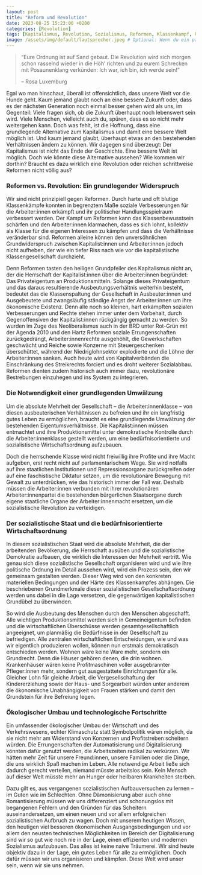 ```yaml
---
layout: post
title: "Reform und Revolution"
date: 2023-08-25 15:23:00 +0200 
categories: [Revolution] 
tags: [Kapitalismus, Revolution, Sozialismus, Reformen, Klassenkampf, Rosa Luxemburg] 
image: /assets/img/default/lautsprecher.jpeg # Optional: Wenn du ein passendes Bild hast
---
```


> “Eure Ordnung ist auf Sand gebaut. Die Revolution wird sich morgen schon rasselnd wieder in die Höh’ richten und zu eurem Schrecken mit Posaunenklang verkünden: Ich war, ich bin, ich werde sein!”
>
> – Rosa Luxemburg

Egal wo man hinschaut, überall ist offensichtlich, dass unsere Welt vor die Hunde geht. Kaum jemand glaubt noch an eine bessere Zukunft oder, dass es der nächsten Generation noch einmal besser gehen wird als uns, im Gegenteil: Viele fragen sich, ob die Zukunft überhaupt noch lebenswert sein wird. Viele Menschen, vielleicht auch du, spüren, dass es so nicht mehr weitergehen kann. Doch was fehlt, ist die Hoffnung, dass eine grundlegende Alternative zum Kapitalismus und damit eine bessere Welt möglich ist. Und kaum jemand glaubt, überhaupt etwas an den bestehenden Verhältnissen ändern zu können. Wir dagegen sind überzeugt: Der Kapitalismus ist nicht das Ende der Geschichte. Eine bessere Welt ist möglich. Doch wie könnte diese Alternative aussehen? Wie kommen wir dorthin? Braucht es dazu wirklich eine Revolution oder reichen schrittweise Reformen nicht völlig aus?

### Reformen vs. Revolution: Ein grundlegender Widerspruch

Wir sind nicht prinzipiell gegen Reformen. Durch harte und oft blutige Klassenkämpfe konnten in begrenztem Maße soziale Verbesserungen für die Arbeiter:innen erkämpft und ihr politischer Handlungsspielraum verbessert werden. Der Kampf um Reformen kann das Klassenbewusstsein schärfen und den Arbeiter:innen klarmachen, dass es sich lohnt, kollektiv als Klasse für die eigenen Interessen zu kämpfen und dass die Verhältnisse veränderbar sind. Reformen alleine können den unversöhnlichen Grundwiderspruch zwischen Kapitalist:innen und Arbeiter:innen jedoch nicht aufheben, der wie ein tiefer Riss nach wie vor die kapitalistische Klassengesellschaft durchzieht.

Denn Reformen tasten den heiligen Grundpfeiler des Kapitalismus nicht an, der die Herrschaft der Kapitalist:innen über die Arbeiter:innen begründet: Das Privateigentum an Produktionsmitteln. Solange dieses Privateigentum und das daraus resultierende Ausbeutungsverhältnis weiterhin besteht, bedeutet das die Klassenspaltung der Gesellschaft in Ausbeuter:innen und Ausgebeutete und zwangsläufig ständige Angst der Arbeiter:innen um ihre ökonomische Existenz. Denn alle noch so kleinen, hart erkämpften sozialen Verbesserungen und Rechte stehen immer unter dem Vorbehalt, durch Gegenoffensiven der Kapitalist:innen rückgängig gemacht zu werden. So wurden im Zuge des Neoliberalismus auch in der BRD unter Rot-Grün mit der Agenda 2010 und den Hartz Reformen soziale Errungenschaften zurückgedrängt, Arbeiter:innenrechte ausgehöhlt, die Gewerkschaften geschwächt und Reiche sowie Konzerne mit Steuergeschenken überschüttet, während der Niedriglohnsektor explodierte und die Löhne der Arbeiter:innen sanken. Auch heute wird von Kapitalverbänden die Einschränkung des Streikrechts forciert und es droht weiterer Sozialabbau. Reformen dienten zudem historisch auch immer dazu, revolutionäre Bestrebungen einzuhegen und ins System zu integrieren.

### Die Notwendigkeit einer grundlegenden Umwälzung

Um die absolute Mehrheit der Gesellschaft – die Arbeiter:innenklasse – von diesen ausbeuterischen Verhältnissen zu befreien und ihr ein langfristig gutes Leben zu ermöglichen, braucht es eine grundlegende Umwälzung der bestehenden Eigentumsverhältnisse. Die Kapitalist:innen müssen entmachtet und ihre Produktionsmittel unter demokratische Kontrolle durch die Arbeiter:innenklasse gestellt werden, um eine bedürfnisorientierte und sozialistische Wirtschaftsordnung aufzubauen.

Doch die herrschende Klasse wird nicht freiwillig ihre Profite und ihre Macht aufgeben, erst recht nicht auf parlamentarischem Wege. Sie wird notfalls auf ihre staatlichen Institutionen und Repressionsorgane zurückgreifen oder auf eine faschistische Diktatur setzen, um die revolutionäre Bewegung mit Gewalt zu unterdrücken, wie das historisch immer der Fall war. Deshalb müssen die Arbeiter:innen verbunden mit ihrer revolutionären Arbeiter:innenpartei die bestehenden bürgerlichen Staatsorgane durch eigene staatliche Organe der Arbeiter:innenmacht ersetzen, um die sozialistische Revolution zu verteidigen.

### Der sozialistische Staat und die bedürfnisorientierte Wirtschaftsordnung

In diesem sozialistischen Staat wird die absolute Mehrheit, die der arbeitenden Bevölkerung, die Herrschaft ausüben und die sozialistische Demokratie aufbauen, die wirklich die Interessen der Mehrheit vertritt. Wie genau sich diese sozialistische Gesellschaft organisieren wird und wie ihre politische Ordnung im Detail aussehen wird, wird ein Prozess sein, den wir gemeinsam gestalten werden. Dieser Weg wird von den konkreten materiellen Bedingungen und der Härte des Klassenkampfes abhängen. Die beschriebenen Grundmerkmale dieser sozialistischen Gesellschaftsordnung werden uns dabei in die Lage versetzen, die gegenwärtigen kapitalistischen Grundübel zu überwinden.

So wird die Ausbeutung des Menschen durch den Menschen abgeschafft. Alle wichtigen Produktionsmittel werden sich in Gemeineigentum befinden und die wirtschaftlichen Überschüsse werden gesamtgesellschaftlich angeeignet, um planmäßig die Bedürfnisse in der Gesellschaft zu befriedigen. Alle zentralen wirtschaftlichen Entscheidungen, wie und was wir eigentlich produzieren wollen, können nun erstmals demokratisch entschieden werden. Wohnen wäre keine Ware mehr, sondern ein Grundrecht. Denn die Häuser gehören denen, die drin wohnen. Krankenhäuser wären keine Profitmaschinen voller ausgebrannter Pfleger:innen mehr, sondern gut ausgestattete Einrichtungen für alle. Gleicher Lohn für gleiche Arbeit, die Vergesellschaftung der Kindererziehung sowie der Haus- und Sorgearbeit würden unter anderem die ökonomische Unabhängigkeit von Frauen stärken und damit den Grundstein für ihre Befreiung legen.

### Ökologischer Umbau und technologische Fortschritte

Ein umfassender ökologischer Umbau der Wirtschaft und des Verkehrswesens, echter Klimaschutz statt Symbolpolitik wären möglich, da sie nicht mehr am Widerstand von Konzernen und Profitstreben scheitern würden. Die Errungenschaften der Automatisierung und Digitalisierung könnten dafür genutzt werden, die Arbeitszeiten radikal zu verkürzen. Wir hätten mehr Zeit für unsere Freund:innen, unsere Familien oder die Dinge, die uns wirklich Spaß machen im Leben. Alle notwendige Arbeit ließe sich dadurch gerecht verteilen, niemand müsste arbeitslos sein. Kein Mensch auf dieser Welt müsste mehr an Hunger oder heilbaren Krankheiten sterben.

Dazu gilt es, aus vergangenen sozialistischen Aufbauversuchen zu lernen – im Guten wie im Schlechten. Ohne Dämonisierung aber auch ohne Romantisierung müssen wir uns differenziert und schonungslos mit begangenen Fehlern und den Gründen für das Scheitern auseinandersetzen, um einen neuen und vor allem erfolgreichen sozialistischen Aufbruch zu wagen. Doch mit unserem heutigen Wissen, den heutigen viel besseren ökonomischen Ausgangsbedingungen und vor allem den neusten technischen Möglichkeiten im Bereich der Digitalisierung sind wir so gut wie noch nie in der Lage, einen effizienten und modernen Sozialismus aufzubauen. Das alles ist keine naive Träumerei. Wir sind heute objektiv dazu in der Lage, ein gutes Leben für alle zu ermöglichen. Doch dafür müssen wir uns organisieren und kämpfen. Diese Welt wird unser sein, wenn wir sie uns nehmen.